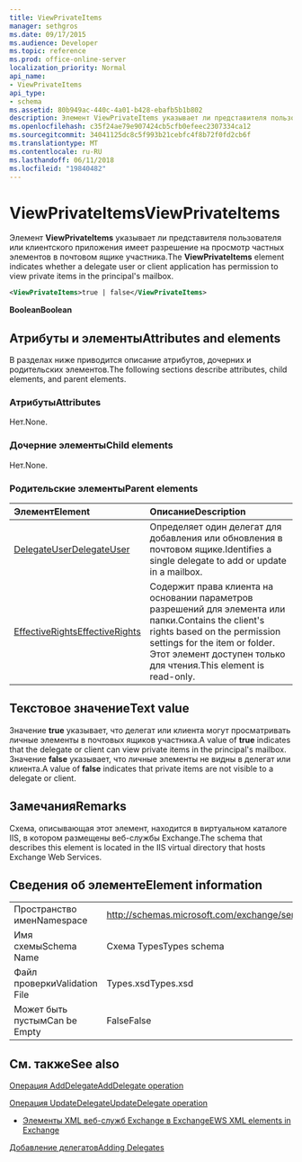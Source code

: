 ```yaml
---
title: ViewPrivateItems
manager: sethgros
ms.date: 09/17/2015
ms.audience: Developer
ms.topic: reference
ms.prod: office-online-server
localization_priority: Normal
api_name:
- ViewPrivateItems
api_type:
- schema
ms.assetid: 80b949ac-440c-4a01-b428-ebafb5b1b802
description: Элемент ViewPrivateItems указывает ли представителя пользователя или клиентского приложения имеет разрешение на просмотр частных элементов в почтовом ящике участника.
ms.openlocfilehash: c35f24ae79e907424cb5cfb0efeec2307334ca12
ms.sourcegitcommit: 34041125dc8c5f993b21cebfc4f8b72f0fd2cb6f
ms.translationtype: MT
ms.contentlocale: ru-RU
ms.lasthandoff: 06/11/2018
ms.locfileid: "19840482"
---
```

# <a name="viewprivateitems"></a><span data-ttu-id="04cc6-103">ViewPrivateItems</span><span class="sxs-lookup"><span data-stu-id="04cc6-103">ViewPrivateItems</span></span>

<span data-ttu-id="04cc6-104">Элемент **ViewPrivateItems** указывает ли представителя пользователя или клиентского приложения имеет разрешение на просмотр частных элементов в почтовом ящике участника.</span><span class="sxs-lookup"><span data-stu-id="04cc6-104">The **ViewPrivateItems** element indicates whether a delegate user or client application has permission to view private items in the principal's mailbox.</span></span> 
  
```XML
<ViewPrivateItems>true | false</ViewPrivateItems>
```

 <span data-ttu-id="04cc6-105">**Boolean**</span><span class="sxs-lookup"><span data-stu-id="04cc6-105">**Boolean**</span></span>
## <a name="attributes-and-elements"></a><span data-ttu-id="04cc6-106">Атрибуты и элементы</span><span class="sxs-lookup"><span data-stu-id="04cc6-106">Attributes and elements</span></span>

<span data-ttu-id="04cc6-107">В разделах ниже приводится описание атрибутов, дочерних и родительских элементов.</span><span class="sxs-lookup"><span data-stu-id="04cc6-107">The following sections describe attributes, child elements, and parent elements.</span></span>
  
### <a name="attributes"></a><span data-ttu-id="04cc6-108">Атрибуты</span><span class="sxs-lookup"><span data-stu-id="04cc6-108">Attributes</span></span>

<span data-ttu-id="04cc6-109">Нет.</span><span class="sxs-lookup"><span data-stu-id="04cc6-109">None.</span></span>
  
### <a name="child-elements"></a><span data-ttu-id="04cc6-110">Дочерние элементы</span><span class="sxs-lookup"><span data-stu-id="04cc6-110">Child elements</span></span>

<span data-ttu-id="04cc6-111">Нет.</span><span class="sxs-lookup"><span data-stu-id="04cc6-111">None.</span></span>
  
### <a name="parent-elements"></a><span data-ttu-id="04cc6-112">Родительские элементы</span><span class="sxs-lookup"><span data-stu-id="04cc6-112">Parent elements</span></span>

|<span data-ttu-id="04cc6-113">**Элемент**</span><span class="sxs-lookup"><span data-stu-id="04cc6-113">**Element**</span></span>|<span data-ttu-id="04cc6-114">**Описание**</span><span class="sxs-lookup"><span data-stu-id="04cc6-114">**Description**</span></span>|
|:-----|:-----|
|[<span data-ttu-id="04cc6-115">DelegateUser</span><span class="sxs-lookup"><span data-stu-id="04cc6-115">DelegateUser</span></span>](delegateuser.md) <br/> |<span data-ttu-id="04cc6-116">Определяет один делегат для добавления или обновления в почтовом ящике.</span><span class="sxs-lookup"><span data-stu-id="04cc6-116">Identifies a single delegate to add or update in a mailbox.</span></span>  <br/> |
|[<span data-ttu-id="04cc6-117">EffectiveRights</span><span class="sxs-lookup"><span data-stu-id="04cc6-117">EffectiveRights</span></span>](effectiverights.md) <br/> |<span data-ttu-id="04cc6-118">Содержит права клиента на основании параметров разрешений для элемента или папки.</span><span class="sxs-lookup"><span data-stu-id="04cc6-118">Contains the client's rights based on the permission settings for the item or folder.</span></span> <span data-ttu-id="04cc6-119">Этот элемент доступен только для чтения.</span><span class="sxs-lookup"><span data-stu-id="04cc6-119">This element is read-only.</span></span>  <br/> |
   
## <a name="text-value"></a><span data-ttu-id="04cc6-120">Текстовое значение</span><span class="sxs-lookup"><span data-stu-id="04cc6-120">Text value</span></span>

<span data-ttu-id="04cc6-121">Значение **true** указывает, что делегат или клиента могут просматривать личные элементы в почтовых ящиков участника.</span><span class="sxs-lookup"><span data-stu-id="04cc6-121">A value of **true** indicates that the delegate or client can view private items in the principal's mailbox.</span></span> <span data-ttu-id="04cc6-122">Значение **false** указывает, что личные элементы не видны в делегат или клиента.</span><span class="sxs-lookup"><span data-stu-id="04cc6-122">A value of **false** indicates that private items are not visible to a delegate or client.</span></span> 
  
## <a name="remarks"></a><span data-ttu-id="04cc6-123">Замечания</span><span class="sxs-lookup"><span data-stu-id="04cc6-123">Remarks</span></span>

<span data-ttu-id="04cc6-124">Схема, описывающая этот элемент, находится в виртуальном каталоге IIS, в котором размещены веб-службы Exchange.</span><span class="sxs-lookup"><span data-stu-id="04cc6-124">The schema that describes this element is located in the IIS virtual directory that hosts Exchange Web Services.</span></span>
  
## <a name="element-information"></a><span data-ttu-id="04cc6-125">Сведения об элементе</span><span class="sxs-lookup"><span data-stu-id="04cc6-125">Element information</span></span>

|||
|:-----|:-----|
|<span data-ttu-id="04cc6-126">Пространство имен</span><span class="sxs-lookup"><span data-stu-id="04cc6-126">Namespace</span></span>  <br/> |http://schemas.microsoft.com/exchange/services/2006/types  <br/> |
|<span data-ttu-id="04cc6-127">Имя схемы</span><span class="sxs-lookup"><span data-stu-id="04cc6-127">Schema Name</span></span>  <br/> |<span data-ttu-id="04cc6-128">Схема Types</span><span class="sxs-lookup"><span data-stu-id="04cc6-128">Types schema</span></span>  <br/> |
|<span data-ttu-id="04cc6-129">Файл проверки</span><span class="sxs-lookup"><span data-stu-id="04cc6-129">Validation File</span></span>  <br/> |<span data-ttu-id="04cc6-130">Types.xsd</span><span class="sxs-lookup"><span data-stu-id="04cc6-130">Types.xsd</span></span>  <br/> |
|<span data-ttu-id="04cc6-131">Может быть пустым</span><span class="sxs-lookup"><span data-stu-id="04cc6-131">Can be Empty</span></span>  <br/> |<span data-ttu-id="04cc6-132">False</span><span class="sxs-lookup"><span data-stu-id="04cc6-132">False</span></span>  <br/> |
   
## <a name="see-also"></a><span data-ttu-id="04cc6-133">См. также</span><span class="sxs-lookup"><span data-stu-id="04cc6-133">See also</span></span>



[<span data-ttu-id="04cc6-134">Операция AddDelegate</span><span class="sxs-lookup"><span data-stu-id="04cc6-134">AddDelegate operation</span></span>](adddelegate-operation.md)
  
[<span data-ttu-id="04cc6-135">Операция UpdateDelegate</span><span class="sxs-lookup"><span data-stu-id="04cc6-135">UpdateDelegate operation</span></span>](updatedelegate-operation.md)


- [<span data-ttu-id="04cc6-136">Элементы XML веб-служб Exchange в Exchange</span><span class="sxs-lookup"><span data-stu-id="04cc6-136">EWS XML elements in Exchange</span></span>](ews-xml-elements-in-exchange.md)


[<span data-ttu-id="04cc6-137">Добавление делегатов</span><span class="sxs-lookup"><span data-stu-id="04cc6-137">Adding Delegates</span></span>](http://msdn.microsoft.com/library/3a744150-66a3-4a13-9433-793603ba5038%28Office.15%29.aspx)

